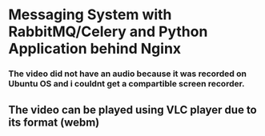# Messaging System with RabbitMQ/Celery and Python Application behind Nginx

### The video did not have an audio because it was recorded on Ubuntu OS and i couldnt get a compartible screen recorder.

## The video can be played using VLC player due to its format (webm)